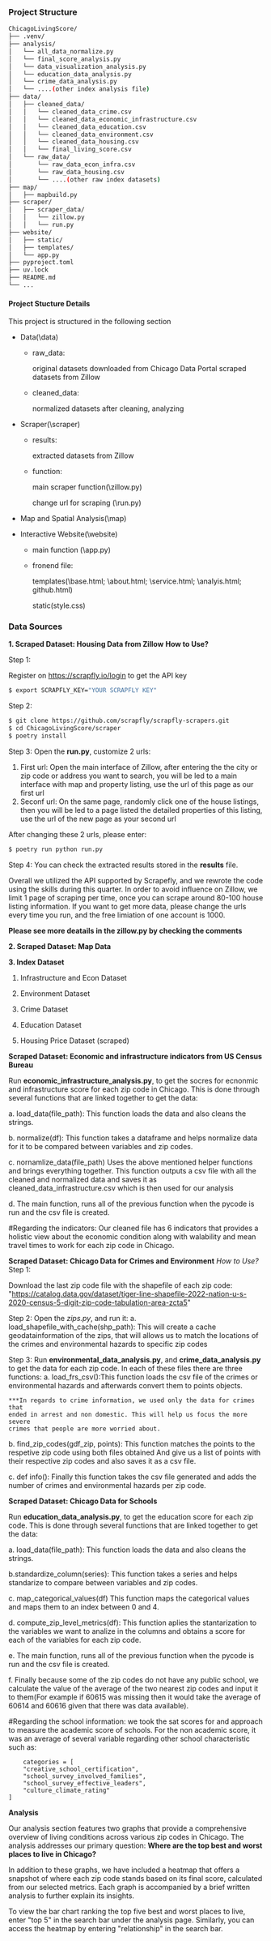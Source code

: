 ### Project Structure

```bash
ChicagoLivingScore/
├── .venv/
├── analysis/
│   └── all_data_normalize.py
│   └── final_score_analysis.py
│   └── data_visualization_analysis.py
│   └── education_data_analysis.py
│   └── crime_data_analysis.py
│   └── ....(other index analysis file)
├── data/
│   ├── cleaned_data/
│   │   └── cleaned_data_crime.csv
│   │   └── cleaned_data_economic_infrastructure.csv
│   │   └── cleaned_data_education.csv
│   │   └── cleaned_data_environment.csv
│   │   └── cleaned_data_housing.csv
│   │   └── final_living_score.csv
│   └── raw_data/
│       └── raw_data_econ_infra.csv
│       └── raw_data_housing.csv
│       └── ....(other raw index datasets)
├── map/
│   ├── mapbuild.py
├── scraper/
│   ├── scraper_data/
│   │   └── zillow.py
│   │   └── run.py
├── website/
│   ├── static/
│   ├── templates/
│   └── app.py
├── pyproject.toml
├── uv.lock
├── README.md
└── ...
```

#### Project Stucture Details
This project is structured in the following section
- Data(\data)
    - raw_data:
      
        original datasets downloaded from Chicago Data Portal
        scraped datasets from Zillow
    - cleaned_data:
      
        normalized datasets after cleaning, analyzing

- Scraper(\scraper)
    - results:
      
        extracted datasets from Zillow
    - function:
      
        main scraper function(\zillow.py)
      
        change url for scraping (\run.py)

- Map and Spatial Analysis(\map)

- Interactive Website(\website)
    - main function (\app.py)
    - fronend file:
      
        templates(\base.html; \about.html; \service.html; \analyis.html; github.html\)
      
        static(style.css)


### Data Sources
**1. Scraped Dataset: Housing Data from Zillow**
**How to Use?**

Step 1:

Register on https://scrapfly.io/login to get the API key
```bash
$ export SCRAPFLY_KEY="YOUR SCRAPFLY KEY"
```
Step 2:
```bash
$ git clone https://github.com/scrapfly/scrapfly-scrapers.git
$ cd ChicagoLivingScore/scraper
$ poetry install
```
Step 3:
Open the **run.py**, customize 2 urls:

1) First url: 
   Open the main interface of Zillow, after entering the the city or zip code or address you want to search, you will be led to a main interface with map and property listing, use the url of this page as our first url
2) Seconf url:
   On the same page, randomly click one of the house listings, then you will be led to a page listed the detailed properties of this listing, use the url of the new page as your second url

After changing these 2 urls, please enter:
```bash
$ poetry run python run.py
```
Step 4:
You can check the extracted results stored in the **results** file.

Overall we utilized the API supported by Scrapefly, and we rewrote the code using the skills during this quarter. In order to avoid influence on Zillow, we limit 1 page of scraping per time, once you can scrape around 80-100 house listing information. If you want to get more data, please change the urls every time you run, and the free limiation of one account is 1000.

**Please see more deatails in the zillow.py by checking the comments**


**2. Scraped Dataset: Map Data**


**3. Index Dataset**

1) Infrastructure and Econ Dataset

2) Environment Dataset

3) Crime Dataset

4) Education Dataset

5) Housing Price Dataset (scraped)

**Scraped Dataset: Economic and infrastructure indicators from US Census Bureau**

Run **economic_infrastructure_analysis.py**, to get the socres for ecnonmic and infrastructure score for each zip code in Chicago.
This is done through several functions that are linked together to get the data:

a.  load_data(file_path):
    This function loads the data and also cleans the strings.
    
b.  normalize(df):
    This function takes a dataframe and helps normalize data for it to be compared between variables and zip codes.
    
c.  nornamlize_data(file_path)
    Uses the above mentioned helper functions and brings everything together. This function outputs a csv file 
    with all the cleaned and normalized data and saves it as cleaned_data_infrastructure.csv which is then used for our analysis
        
d.  The main function, runs all of the previous function when the pycode
    is run and the csv file is created.
    
#Regarding the indicators:
Our cleaned file has 6 indicators that provides a holistic view about the economic condition along with 
walability and mean travel times to work for each zip code in Chicago. 

**Scraped Dataset: Chicago Data for Crimes and Environment**
*How to Use?*
Step 1:

Download the last zip code file with the shapefile of each zip code:
"https://catalog.data.gov/dataset/tiger-line-shapefile-2022-nation-u-s-2020-census-5-digit-zip-code-tabulation-area-zcta5"

Step 2:
Open the *zips.py*, and run it:
a. load_shapefile_with_cache(shp_path): 
This will create a cache geodatainformation of the zips, that will allows us
to match the locations of the crimes and environmental hazards to specific zip codes

Step 3:
Run **environmental_data_analysis.py**, and **crime_data_analysis.py** to get the data for each zip code. In each
of these files there are three functions:
a. load_frs_csv():This function loads the csv file of the crimes or environmental hazards
and afterwards convert them to points objects.

    ***In regards to crime information, we used only the data for crimes that 
    ended in arrest and non domestic. This will help us focus the more severe 
    crimes that people are more worried about.
    
b. find_zip_codes(gdf_zip, points):
    This function matches the points to the respetive zip code using both files obtained
    And give us a list of points with their respective zip codes and also saves it
    as a csv file.
    
c. def info():
    Finally this function takes the csv file generated and adds the number of crimes
    and environmental hazards per zip code.

**Scraped Dataset: Chicago Data for Schools**

Run **education_data_analysis.py**, to get the education score for each zip code. This is done
through several functions that are linked together to get the data:

a. load_data(file_path):
    This function loads the data and also cleans the strings.
    
b.standardize_column(series):
    This function takes a series and helps standarize to compare between variables
    and zip codes.
    
c. map_categorical_values(df)
    This function maps the categorical values and maps them to an index between
    0 and 4.
    
d. compute_zip_level_metrics(df):
    This function aplies the stantarization to the variables we want to analize
    in the columns and obtains a score for each of the variables for each zip code.
    
e. The main function, runs all of the previous function when the pycode
    is run and the csv file is created.
    
f. Finally because some of the zip codes do not have any public school, we calculate the value of the average of the two nearest zip codes 
and input it to them(For example if 60615 was missing then it would take the average of 60614 and 60616 given that there was data available).
    
#Regarding the school information:
    we took the sat scores for and approach to measure the academic score of 
    schools.
    For the non academic score, it was an average of several variable regarding
    other school characteristic such as:
    
        categories = [
        "creative_school_certification",
        "school_survey_involved_families",
        "school_survey_effective_leaders",
        "culture_climate_rating"
    ]

**Analysis** 

Our analysis section features two graphs that provide a comprehensive overview of living conditions across various zip codes in Chicago. 
The analysis addresses our primary question: **Where are the top best and worst places to live in Chicago?**

In addition to these graphs, we have included a heatmap that offers a snapshot of where each zip code stands based on its final score, 
calculated from our selected metrics. Each graph is accompanied by a brief written analysis to further explain its insights.

To view the bar chart ranking the top five best and worst places to live, enter "top 5" in the search bar under the analysis page.
Similarly, you can access the heatmap by entering "relationship" in the search bar.






    
    






